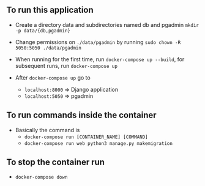 ## To run this application
- Create a directory data and subdirectories named db and pgadmin 
    `mkdir -p data/{db,pgadmin}`

- Change permissions on `./data/pgadmin` by running `sudo chown -R 5050:5050 ./data/pgadmin`

- When running for the first time, run `docker-compose up --build`, 
    for subsequent runs, run `docker-compose up`

- After `docker-compose up` go to 
    - `localhost:8000` => Django application
    - `localhost:5050` => pgadmin

## To run commands inside the container
- Basically the command is
  - `docker-compose run [CONTAINER_NAME] [COMMAND]`
  - `docker-compose run web python3 manage.py makemigration`

## To stop the container run 
- `docker-compose down`